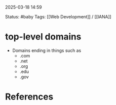 

2025-03-18 14:59

Status:
#baby 
Tags:
[[Web Development]] / [[IANA]]

# top-level domains
- Domains ending in things such as
	- .com
	- .net
	- .org
	- .edu
	- .gov


# References
